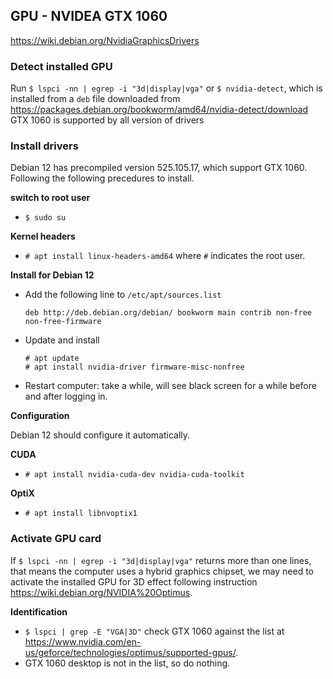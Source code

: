 ## GPU - NVIDEA GTX 1060
https://wiki.debian.org/NvidiaGraphicsDrivers

### Detect installed GPU

Run
`$ lspci -nn | egrep -i "3d|display|vga"`
or 
`$ nvidia-detect`, which is installed from a `deb` file downloaded from https://packages.debian.org/bookworm/amd64/nvidia-detect/download
GTX 1060 is supported by all version of drivers

### Install drivers

Debian 12 has precompiled version 525.105.17, which support GTX 1060. Following the following precedures to install.

**switch to root user**

- `$ sudo su`

**Kernel headers**

- `# apt install linux-headers-amd64` where `#` indicates the root user.

**Install for Debian 12**

- Add the following line to `/etc/apt/sources.list`
    ```
    deb http://deb.debian.org/debian/ bookworm main contrib non-free non-free-firmware
    ```
- Update and install
    ```
    # apt update
    # apt install nvidia-driver firmware-misc-nonfree
    ```
- Restart computer: take a while, will see black screen for a while before and after logging in.

**Configuration**

Debian 12 should configure it automatically.

**CUDA**

- `# apt install nvidia-cuda-dev nvidia-cuda-toolkit`

**OptiX**

- `# apt install libnvoptix1`

### Activate GPU card

If `$ lspci -nn | egrep -i "3d|display|vga"` returns more than one lines, that means the computer uses a hybrid graphics chipset, we may need to activate the installed GPU for 3D effect following instruction https://wiki.debian.org/NVIDIA%20Optimus.

**Identification**

- `$ lspci | grep -E "VGA|3D"` check GTX 1060 against the list at https://www.nvidia.com/en-us/geforce/technologies/optimus/supported-gpus/.
- GTX 1060 desktop is not in the list, so do nothing.

